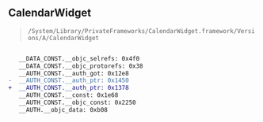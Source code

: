 ## CalendarWidget

> `/System/Library/PrivateFrameworks/CalendarWidget.framework/Versions/A/CalendarWidget`

```diff

   __DATA_CONST.__objc_selrefs: 0x4f0
   __DATA_CONST.__objc_protorefs: 0x38
   __AUTH_CONST.__auth_got: 0x12e8
-  __AUTH_CONST.__auth_ptr: 0x1450
+  __AUTH_CONST.__auth_ptr: 0x1378
   __AUTH_CONST.__const: 0x1e68
   __AUTH_CONST.__objc_const: 0x2250
   __AUTH.__objc_data: 0xb08

```
